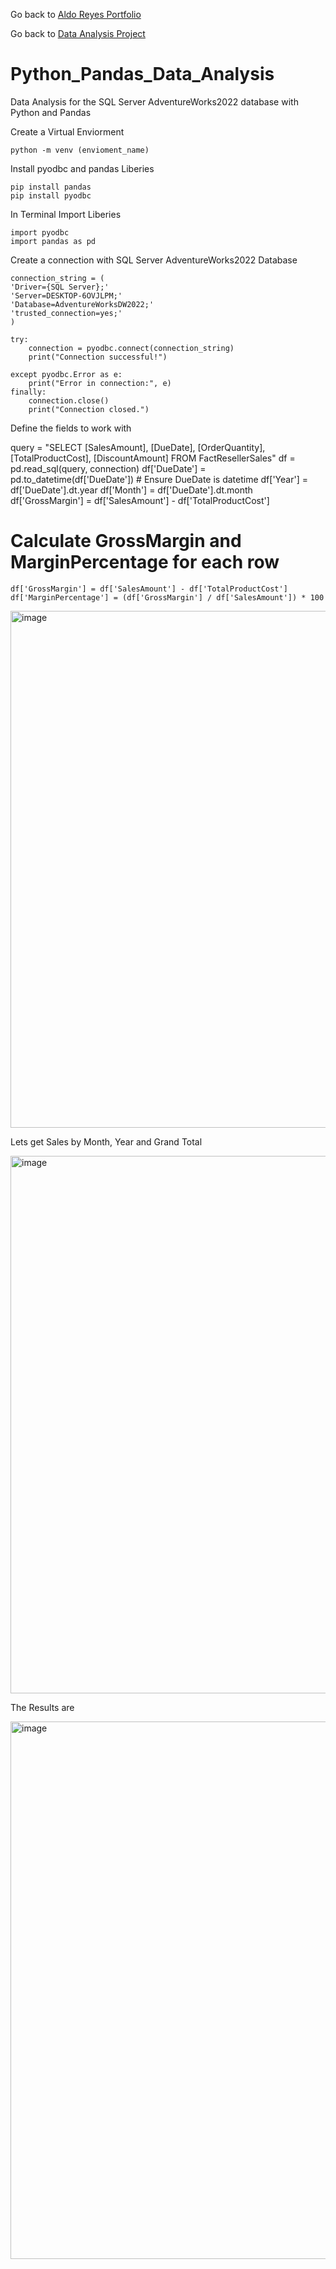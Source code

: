 Go back to [Aldo Reyes Portfolio](https://aldoreyes84.github.io/AldoReyes.github.io/)

Go back to [Data Analysis Project](https://github.com/AldoReyes84/Data-Analisys_For-AdventureWorksDW2022_SQL_PowerBI_Python_Excel/tree/main)

# Python_Pandas_Data_Analysis
Data Analysis for the SQL Server AdventureWorks2022 database with Python and Pandas

Create a Virtual Enviorment 

    python -m venv (envioment_name)

Install pyodbc and pandas Liberies
  
    pip install pandas
    pip install pyodbc

In Terminal
Import Liberies

    import pyodbc
    import pandas as pd
  
Create a connection with SQL Server AdventureWorks2022 Database

    connection_string = (
    'Driver={SQL Server};'
    'Server=DESKTOP-6OVJLPM;'
    'Database=AdventureWorksDW2022;'
    'trusted_connection=yes;'
    )

    try:
        connection = pyodbc.connect(connection_string)
        print("Connection successful!")

    except pyodbc.Error as e:
        print("Error in connection:", e)
    finally:
        connection.close()
        print("Connection closed.")

Define the fields to work with

  query = "SELECT [SalesAmount], [DueDate], [OrderQuantity], [TotalProductCost], [DiscountAmount] FROM FactResellerSales"
    df = pd.read_sql(query, connection)
    df['DueDate'] = pd.to_datetime(df['DueDate'])  # Ensure DueDate is datetime
    df['Year'] = df['DueDate'].dt.year
    df['Month'] = df['DueDate'].dt.month
    df['GrossMargin'] = df['SalesAmount'] - df['TotalProductCost']

   # Calculate GrossMargin and MarginPercentage for each row
    df['GrossMargin'] = df['SalesAmount'] - df['TotalProductCost']
    df['MarginPercentage'] = (df['GrossMargin'] / df['SalesAmount']) * 100
  

<img width="857" height="827" alt="image" src="https://github.com/user-attachments/assets/ab14ad11-9d7a-4d41-ba3e-d68953160c32" />

Lets get Sales by Month, Year and Grand Total

<img width="1126" height="860" alt="image" src="https://github.com/user-attachments/assets/af2189c7-38ce-4781-acd5-9fed2a55ca2e" />

The Results are

<img width="874" height="860" alt="image" src="https://github.com/user-attachments/assets/d1ac4695-9c12-4973-b114-a3084ffe9689" />


